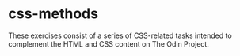 # css-methods
These exercises consist of a series of CSS-related tasks intended to complement the HTML and CSS content on The Odin Project.
